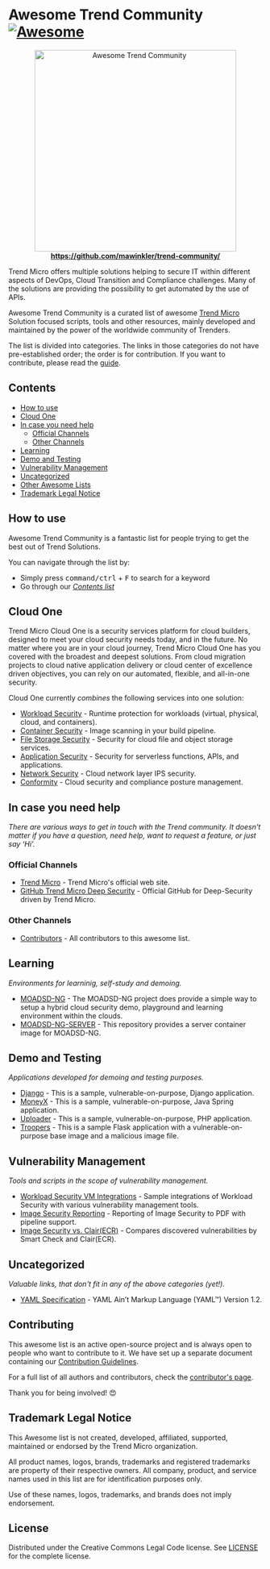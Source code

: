 # Awesome Trend Community [![Awesome](https://awesome.re/badge-flat2.svg)](https://awesome.re)

<div align="center">
  <a href="https://github.com/mawinkler/trend-community/">
    <img width="400" src="https://github.com/mawinkler/trend-community/blob/master/images/trend-laurel-wreath.400x400.png" alt="Awesome Trend Community">
  </a>
  <br>
  <a href="https://github.com/mawinkler/trend-community/"><strong>https://github.com/mawinkler/trend-community/</strong></a>
</div>

Trend Micro offers multiple solutions helping to secure IT within different aspects of DevOps, Cloud Transition and Compliance challenges. Many of the solutions are providing the possibility to get automated by the use of APIs.

Awesome Trend Community is a curated list of awesome
[Trend Micro](https://www.trendmicro.com) Solution focused scripts, tools and other resources, mainly developed and
maintained by the power of the worldwide community of Trenders.

The list is divided into categories. The links in those categories do not have
pre-established order; the order is for contribution. If you want to contribute,
please read the [guide](https://github.com/mawinkler/trend-community/blob/master/CONTRIBUTING.md).

## Contents

- [How to use](#how-to-use)
- [Cloud One](#cloud-one)
- [In case you need help](#in-case-you-need-help)
  - [Official Channels](#official-channels)
  - [Other Channels](#other-channels)
- [Learning](#learning)
- [Demo and Testing](#demo-and-testing)
- [Vulnerability Management](#vulnerability-management)
- [Uncategorized](#uncategorized)
- [Other Awesome Lists](#other-awesome-lists)
- [Trademark Legal Notice](#trademark-legal-notice)

## How to use

Awesome Trend Community is a fantastic list for people trying to get the best
out of Trend Solutions.

You can navigate through the list by:

- Simply press <kbd>command/ctrl</kbd> + <kbd>F</kbd> to search for a keyword
- Go through our [_Contents list_](#contents)

## Cloud One

Trend Micro Cloud One is a security services platform for cloud builders, designed to meet your cloud security needs today, and in the future. No matter where you are in your cloud journey, Trend Micro Cloud One has you covered with the broadest and deepest solutions.  From cloud migration projects to cloud native application delivery or cloud center of excellence driven objectives, you can rely on our automated, flexible, and all-in-one security.

Cloud One currently _combines_ the following services into one solution:

- [Workload Security](https://www.trendmicro.com/en_us/business/products/hybrid-cloud/cloud-one-workload-security.html) - Runtime protection for workloads (virtual, physical, cloud, and containers).
- [Container Security](https://www.trendmicro.com/en_us/business/products/hybrid-cloud/cloud-one-container-image-security.html) - Image scanning in your build pipeline.
- [File Storage Security](https://www.trendmicro.com/en_us/business/products/hybrid-cloud/cloud-one-file-storage-security.html) - Security for cloud file and object storage services.
- [Application Security](https://www.trendmicro.com/en_us/business/products/hybrid-cloud/cloud-one-application-security.html) - Security for serverless functions, APIs, and applications.
- [Network Security](https://www.trendmicro.com/en_us/business/products/hybrid-cloud/cloud-one-network-security.html) - Cloud network layer IPS security.
- [Conformity](https://www.trendmicro.com/en_us/business/products/hybrid-cloud/cloud-one-conformity.html) - Cloud security and compliance posture management.

## In case you need help

_There are various ways to get in touch with the Trend community.
It doesn't matter if you have a question, need help, want to request a feature,
or just say ‘Hi’._

### Official Channels

- [Trend Micro](https://www.trendmicro.com/) - Trend Micro's official web site.
- [GitHub Trend Micro Deep Security](https://github.com/deep-security/) - Official GitHub for Deep-Security driven by Trend Micro.

### Other Channels

- [Contributors](https://github.com/deep-security/) - All contributors to this awesome list.

## Learning
_Environments for learninig, self-study and demoing._

- [MOADSD-NG](https://github.com/mawinkler/moadsd-ng) - The MOADSD-NG project does provide a simple way to setup a hybrid cloud security demo, playground and learning environment within the clouds.
- [MOADSD-NG-SERVER](https://github.com/mawinkler/moadsd-ng-server) - This repository provides a server container image for MOADSD-NG.

## Demo and Testing

_Applications developed for demoing and testing purposes._

- [Django](https://github.com/mawinkler/c1-app-sec-djangonv) - This is a sample, vulnerable-on-purpose, Django application.
- [MoneyX](https://github.com/mawinkler/c1-app-sec-moneyx) - This is a sample, vulnerable-on-purpose, Java Spring application.
- [Uploader](https://github.com/mawinkler/c1-app-sec-uploader) - This is a sample, vulnerable-on-purpose, PHP application.
- [Troopers](https://github.com/mawinkler/troopers) - This is a sample Flask application with a vulnerable-on-purpose base image and a malicious image file.

## Vulnerability Management

_Tools and scripts in the scope of vulnerability management._

- [Workload Security VM Integrations](https://github.com/mawinkler/vulnerability-management/tree/master/cloudone-workload-security) - Sample integrations of Workload Security with various vulnerability management tools.
- [Image Security Reporting](https://github.com/mawinkler/vulnerability-management/tree/master/cloudone-image-security) - Reporting of Image Security to PDF with pipeline support.
- [Image Security vs. Clair(ECR)](https://github.com/mawinkler/smartcheck-ecr-reporter) - Compares discovered vulnerabilities by Smart Check and Clair(ECR).

## Uncategorized

_Valuable links, that don't fit in any of the above categories (yet!)._

- [YAML Specification](https://yaml.org/spec/1.2/spec.html) - YAML Ain’t Markup Language (YAML™) Version 1.2.

## Contributing

This awesome list is an active open-source project and is always open to
people who want to contribute to it. We have set up a separate document
containing our [Contribution Guidelines](https://github.com/mawinkler/trend-community/blob/master/CONTRIBUTING.md).

For a full list of all authors and contributors, check the
[contributor's page](https://github.com/mawinkler/trend-community/graphs/contributors).

Thank you for being involved! 😍

## Trademark Legal Notice

This Awesome list is not created, developed, affiliated, supported, maintained
or endorsed by the Trend Micro organization.

All product names, logos, brands, trademarks and registered trademarks are
property of their respective owners. All company, product, and service names
used in this list are for identification purposes only.

Use of these names, logos, trademarks, and brands does not imply endorsement.

## License

Distributed under the Creative Commons Legal Code license.
See [LICENSE](https://github.com/mawinkler/trend-community/blob/master/LICENSE.md) for
the complete license.
